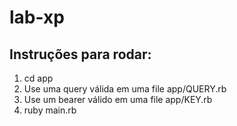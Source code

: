# lab-xp
## Instruções para rodar:
1. cd app
2. Use uma query válida em uma file app/QUERY.rb
3. Use um bearer válido em uma file app/KEY.rb
4. ruby main.rb
